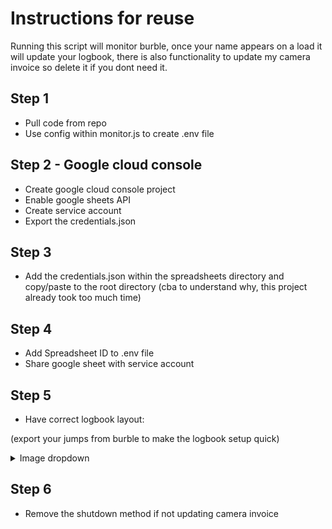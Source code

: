 # Instructions for reuse
Running this script will monitor burble, once your name appears on a load it will update your logbook, there is also functionality to update my camera invoice so delete it if you dont need it.

## Step 1 
- Pull code from repo
- Use config within monitor.js to create .env file 

## Step 2 - Google cloud console
- Create google cloud console project 
- Enable google sheets API
- Create service account
- Export the credentials.json

## Step 3 
- Add the credentials.json within the spreadsheets directory and copy/paste to the root directory
(cba to understand why, this project already took too much time)

## Step 4
- Add Spreadsheet ID to .env file
- Share google sheet with service account

## Step 5
- Have correct logbook layout:

(export your jumps from burble to make the logbook setup quick)

<details>
<summary>Image dropdown</summary>

![Logbook Layout](./docs/Logbook-example.png)

</details>

## Step 6 
- Remove the shutdown method if not updating camera invoice 